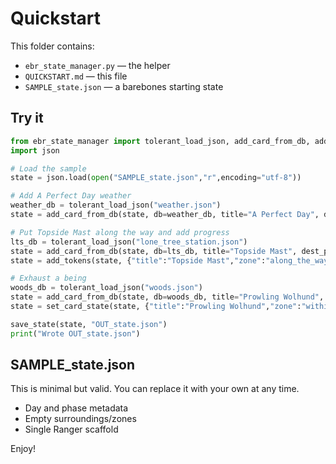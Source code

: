 
# Quickstart

This folder contains:
- `ebr_state_manager.py` — the helper
- `QUICKSTART.md` — this file
- `SAMPLE_state.json` — a barebones starting state

## Try it

```python
from ebr_state_manager import tolerant_load_json, add_card_from_db, add_tokens, set_card_state, save_state
import json

# Load the sample
state = json.load(open("SAMPLE_state.json","r",encoding="utf-8"))

# Add A Perfect Day weather
weather_db = tolerant_load_json("weather.json")
state = add_card_from_db(state, db=weather_db, title="A Perfect Day", dest_path=("surroundings","weather"), fallback_type="weather")

# Put Topside Mast along the way and add progress
lts_db = tolerant_load_json("lone_tree_station.json")
state = add_card_from_db(state, db=lts_db, title="Topside Mast", dest_path=("along_the_way",), fallback_type="feature")
state = add_tokens(state, {"title":"Topside Mast","zone":"along_the_way"}, {"progress": +2})

# Exhaust a being
woods_db = tolerant_load_json("woods.json")
state = add_card_from_db(state, db=woods_db, title="Prowling Wolhund", dest_path=("within_reach","ranger_1"), fallback_type="being")
state = set_card_state(state, {"title":"Prowling Wolhund","zone":"within_reach.ranger_1"}, "exhausted")

save_state(state, "OUT_state.json")
print("Wrote OUT_state.json")
```

## SAMPLE_state.json

This is minimal but valid. You can replace it with your own at any time.

- Day and phase metadata
- Empty surroundings/zones
- Single Ranger scaffold

Enjoy!

